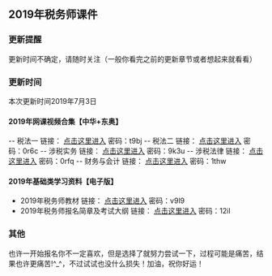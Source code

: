 ## 2019年税务师课件
### 更新提醒
更新时间不确定，请随时关注（一般你看完之前的更新章节或者想起来就看看）

### 更新时间
本次更新时间2019年7月3日

#### 2019年网课视频合集【中华+东奥】
-- 税法一     	链接： [点击这里进入](https://pan.baidu.com/s/10pwoQepsNKQ6efTWHsrnwg "点击呀你") 密码：t9bj
-- 税法二	      链接： [点击这里进入](https://pan.baidu.com/s/1lSJRZpEinAhIRQFhBz627Q "点击呀你") 密码：0r6c
-- 涉税实务 	   链接： [点击这里进入](https://pan.baidu.com/s/1ED0EWEXVkQcGmz0JlMcf8w "点击呀你") 密码：9k3u
-- 涉税法律	   链接： [点击这里进入](https://pan.baidu.com/s/1XwCMUalbiMHgxaFySZhX5w "点击呀你") 密码：0rfq
-- 财务与会计	  链接： [点击这里进入](https://pan.baidu.com/s/1EQa3N6MNEB_JBTU1aYtCHg "点击呀你") 密码：1thw

#### 2019年基础类学习资料【电子版】
- 2019年税务师教材   链接： [点击这里进入](https://pan.baidu.com/s/1bHk7oWMcDWiFNRHcd3Ep3A "点击呀你") 密码：v9l9
- 2019年税务师报名简章及考试大纲   链接： [点击这里进入](https://pan.baidu.com/s/16iM8d3cWCWJcmcJgoyk0qw "点击呀你") 密码：12il 

### 其他
也许一开始报名你不一定喜欢，但是选择了就努力尝试一下，过程可能是痛苦，结果也许更痛苦!^_^，不过试试也没什么损失！加油，祝你好运！


